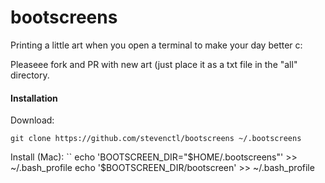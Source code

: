 # bootscreens

Printing a little art when you open a terminal to make your day better c:

Pleaseee fork and PR with new art (just place it as a txt file in the "all" directory.

#### Installation

Download:
```
git clone https://github.com/stevenctl/bootscreens ~/.bootscreens
```

Install (Mac):
``
echo 'BOOTSCREEN_DIR="$HOME/.bootscreens"' >> ~/.bash_profile
echo '$BOOTSCREEN_DIR/bootscreen' >> ~/.bash_profile
```
